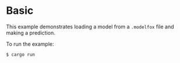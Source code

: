 # Basic

This example demonstrates loading a model from a `.modelfox` file and making a prediction.

To run the example:

```
$ cargo run
```
